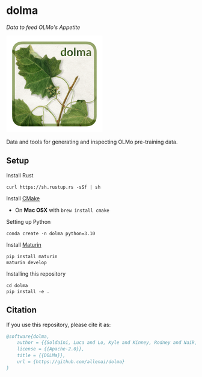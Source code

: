 # dolma

*Data to feed OLMo's Appetite*


<img alt="DOLMa logo. It's a watercolor of grape leaves with the word DOLMa in the top left." src="res/logo.png" width="256"></img>

Data and tools for generating and inspecting OLMo pre-training data.


## Setup

Install Rust
```
curl https://sh.rustup.rs -sSf | sh
```

Install [CMake](https://cmake.org/install/)

  * On **Mac OSX** with `brew install cmake`


Setting up Python
```
conda create -n dolma python=3.10
```


Install [Maturin](https://www.maturin.rs/)

```
pip install maturin
maturin develop
```


Installing this repository
```
cd dolma
pip install -e .
```


## Citation

If you use this repository, please cite it as:

```bibtex
@software{dolma,
    author = {{Soldaini, Luca and Lo, Kyle and Kinney, Rodney and Naik, Aakanksha and Ravichander, Abhilasha and Bhagia, Akshita and Magnusson, Ian and Chandu, Khyathi}},
    license = {{Apache-2.0}},
    title = {{DOLMa}},
    url = {https://github.com/allenai/dolma}
}
```
